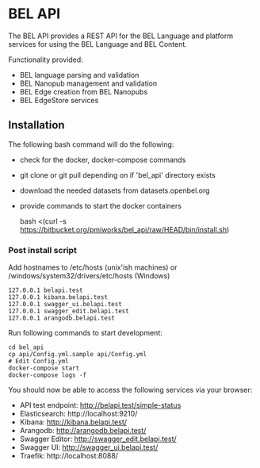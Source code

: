 # BEL API

The BEL API provides a REST API for the BEL Language and platform services
for using the BEL Language and BEL Content.

Functionality provided:

* BEL language parsing and validation
* BEL Nanopub management and validation
* BEL Edge creation from BEL Nanopubs
* BEL EdgeStore services

## Installation

The following bash command will do the following:

* check for the docker, docker-compose commands
* git clone or git pull depending on if 'bel_api' directory exists
* download the needed datasets from datasets.openbel.org
* provide commands to start the docker containers

    bash <(curl -s https://bitbucket.org/pmiworks/bel_api/raw/HEAD/bin/install.sh)


###  Post install script

Add hostnames to /etc/hosts (unix'ish machines) or /windows/system32/drivers/etc/hosts (Windows)

    127.0.0.1 belapi.test
    127.0.0.1 kibana.belapi.test
    127.0.0.1 swagger_ui.belapi.test
    127.0.0.1 swagger_edit.belapi.test
    127.0.0.1 arangodb.belapi.test

Run following commands to start development:

    cd bel_api
    cp api/Config.yml.sample api/Config.yml
    # Edit Config.yml
    docker-compose start
    docker-compose logs -f


You should now be able to access the following services via your browser:

* API test endpoint:  http://belapi.test/simple-status
* Elasticsearch: http://localhost:9210/
* Kibana: http://kibana.belapi.test/
* Arangodb: http://arangodb.belapi.test/
* Swagger Editor: http://swagger_edit.belapi.test/
* Swagger UI: http://swagger_ui.belapi.test/
* Traefik:  http://localhost:8088/


